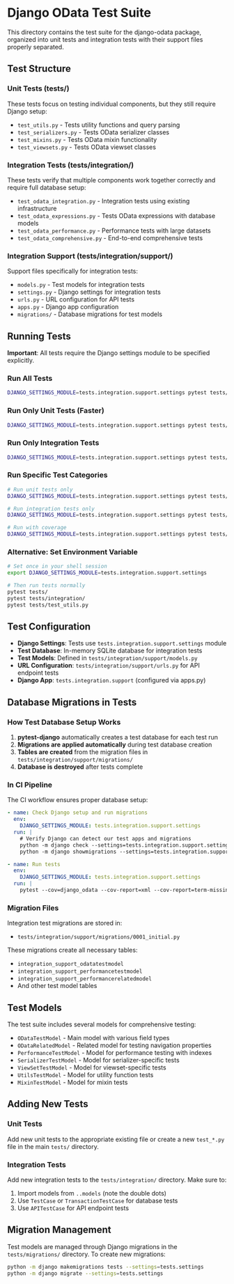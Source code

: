 # Django OData Test Suite

This directory contains the test suite for the django-odata package, organized into unit tests and integration tests with their support files properly separated.

## Test Structure

### Unit Tests (tests/)
These tests focus on testing individual components, but they still require Django setup:

- `test_utils.py` - Tests utility functions and query parsing
- `test_serializers.py` - Tests OData serializer classes
- `test_mixins.py` - Tests OData mixin functionality
- `test_viewsets.py` - Tests OData viewset classes

### Integration Tests (tests/integration/)
These tests verify that multiple components work together correctly and require full database setup:

- `test_odata_integration.py` - Integration tests using existing infrastructure
- `test_odata_expressions.py` - Tests OData expressions with database models
- `test_odata_performance.py` - Performance tests with large datasets
- `test_odata_comprehensive.py` - End-to-end comprehensive tests

### Integration Support (tests/integration/support/)
Support files specifically for integration tests:

- `models.py` - Test models for integration tests
- `settings.py` - Django settings for integration tests
- `urls.py` - URL configuration for API tests
- `apps.py` - Django app configuration
- `migrations/` - Database migrations for test models

## Running Tests

**Important**: All tests require the Django settings module to be specified explicitly.

### Run All Tests
```bash
DJANGO_SETTINGS_MODULE=tests.integration.support.settings pytest tests/
```

### Run Only Unit Tests (Faster)
```bash
DJANGO_SETTINGS_MODULE=tests.integration.support.settings pytest tests/test_utils.py tests/test_serializers.py tests/test_mixins.py tests/test_viewsets.py
```

### Run Only Integration Tests
```bash
DJANGO_SETTINGS_MODULE=tests.integration.support.settings pytest tests/integration/
```

### Run Specific Test Categories
```bash
# Run unit tests only
DJANGO_SETTINGS_MODULE=tests.integration.support.settings pytest tests/ --ignore=tests/integration/

# Run integration tests only  
DJANGO_SETTINGS_MODULE=tests.integration.support.settings pytest tests/integration/

# Run with coverage
DJANGO_SETTINGS_MODULE=tests.integration.support.settings pytest tests/ --cov=django_odata --cov-report=term-missing
```

### Alternative: Set Environment Variable
```bash
# Set once in your shell session
export DJANGO_SETTINGS_MODULE=tests.integration.support.settings

# Then run tests normally
pytest tests/
pytest tests/integration/
pytest tests/test_utils.py
```

## Test Configuration

- **Django Settings**: Tests use `tests.integration.support.settings` module
- **Test Database**: In-memory SQLite database for integration tests
- **Test Models**: Defined in `tests/integration/support/models.py`
- **URL Configuration**: `tests/integration/support/urls.py` for API endpoint tests
- **Django App**: `tests.integration.support` (configured via apps.py)

## Database Migrations in Tests

### How Test Database Setup Works

1. **pytest-django** automatically creates a test database for each test run
2. **Migrations are applied automatically** during test database creation
3. **Tables are created** from the migration files in `tests/integration/support/migrations/`
4. **Database is destroyed** after tests complete

### In CI Pipeline

The CI workflow ensures proper database setup:

```yaml
- name: Check Django setup and run migrations
  env:
    DJANGO_SETTINGS_MODULE: tests.integration.support.settings
  run: |
    # Verify Django can detect our test apps and migrations
    python -m django check --settings=tests.integration.support.settings
    python -m django showmigrations --settings=tests.integration.support.settings

- name: Run tests
  env:
    DJANGO_SETTINGS_MODULE: tests.integration.support.settings
  run: |
    pytest --cov=django_odata --cov-report=xml --cov-report=term-missing
```

### Migration Files

Integration test migrations are stored in:
- `tests/integration/support/migrations/0001_initial.py`

These migrations create all necessary tables:
- `integration_support_odatatestmodel`
- `integration_support_performancetestmodel`
- `integration_support_performancerelatedmodel`
- And other test model tables

## Test Models

The test suite includes several models for comprehensive testing:

- `ODataTestModel` - Main model with various field types
- `ODataRelatedModel` - Related model for testing navigation properties
- `PerformanceTestModel` - Model for performance testing with indexes
- `SerializerTestModel` - Model for serializer-specific tests
- `ViewSetTestModel` - Model for viewset-specific tests
- `UtilsTestModel` - Model for utility function tests
- `MixinTestModel` - Model for mixin tests

## Adding New Tests

### Unit Tests
Add new unit tests to the appropriate existing file or create a new `test_*.py` file in the main `tests/` directory.

### Integration Tests
Add new integration tests to the `tests/integration/` directory. Make sure to:
1. Import models from `..models` (note the double dots)
2. Use `TestCase` or `TransactionTestCase` for database tests
3. Use `APITestCase` for API endpoint tests

## Migration Management

Test models are managed through Django migrations in the `tests/migrations/` directory. To create new migrations:

```bash
python -m django makemigrations tests --settings=tests.settings
python -m django migrate --settings=tests.settings
```
